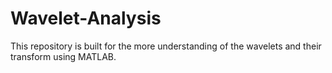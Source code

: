 # Wavelet-Analysis
This repository is built for the more understanding of the wavelets and their transform using MATLAB. 
